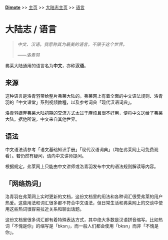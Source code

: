 **[Dimote](https://dimote.top)** >> [主页](../../../index.md) >> [大陆志主页](index.md) >> [语言](yuyan.md)

# 大陆志 / 语言

> *中文、汉语。我愿称其为最美的语言，不限于这个世界。*
>
> ——*洛青羽*

弗莱大陆通用的语言名为**中文**，亦称**汉语**。

## 来源

这种语言是洛青羽带给整片弗莱大陆的。弗莱网上有着全面的中文语法规则、洛青羽的「中文课堂」系列视频教程，以及参考词典「现代汉语词典」。

洛青羽嫌弃弗莱大陆初期的交流方式太过于麻烦且很不好用，便将中文送给了弗莱大陆。据他所说，中文来自其他世界。

## 语法

中文语法请参考「语文基础知识手册」「现代汉语词典」（均在弗莱网上可免费观看）。若仍然有疑问，请向中文讲师提问。

根据规定，弗莱网上只能由中文讲师或洛青羽发布中文的语法规则解读等内容。

## 「网络热词」

洛青羽在弗莱网上实时更新的文档，这份文档里的用法和各种词汇很受弗莱的用户热爱。这些用法和词汇很多都不符合中文语法，但日常生活和弗莱网上的交谈中使用这些热词很容易拉近关系和聊出话题。

这份文档里很多词汇都有着特殊表达方式，其中绝大多数是汉语拼音缩写。比如热词「不愧是你」的缩写是「bksn」，而一般人们都会使用「bksn」而非「不愧是你」。
